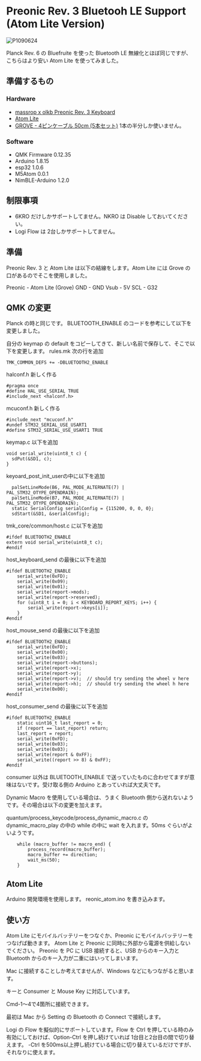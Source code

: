 # Preonic Rev. 3 Bluetooh LE Support (Atom Lite Version)

![P1090624](https://user-images.githubusercontent.com/18656160/126756077-a5d76817-58b2-4d8d-aa3a-30af7d0dac55.JPG)

Planck Rev. 6 の Bluefruite を使った Bluetooth LE 無線化とほぼ同じですが、こちらはより安い Atom Lite を使ってみました。

## 準備するもの

### Hardware

- [massrop x olkb Preonic Rev. 3 Keyboard](https://drop.com/buy/preonic-mechanical-keyboard)
- [Atom Lite](https://www.switch-science.com/catalog/6262/)
- [GROVE - 4ピンケーブル 50cm (5本セット)](https://www.switch-science.com/catalog/797/) 1本の半分しか使いません。

### Software

- QMK Firmware 0.12.35
- Arduino 1.8.15
- esp32 1.0.6
- M5Atom 0.0.1
- NimBLE-Arduino 1.2.0 

## 制限事項

- 6KRO だけしかサポートしてません。NKRO は Disable しておいてください。
- Logi Flow は 2台しかサポートしてません。

## 準備

Preonic Rev. 3 と Atom Lite は以下の結線をします。Atom Lite には Grove の口があるのでそこを使用しました。

Preonic - Atom Lite (Grove)
GND - GND
Vsub - 5V
SCL - G32

## QMK の変更

Planck の時と同じです。
BLUETOOTH_ENABLE のコードを参考にして以下を変更しました。

自分の keymap の default をコピーしてきて、新しい名前で保存して、そこで以下を変更します。
rules.mk
次の行を追加
```
TMK_COMMON_DEFS += -DBLUETOOTH2_ENABLE
```

halconf.h 新しく作る
```
#pragma once
#define HAL_USE_SERIAL TRUE
#include_next <halconf.h>
```

mcuconf.h 新しく作る
```
#include_next "mcuconf.h"
#undef STM32_SERIAL_USE_USART1
#define STM32_SERIAL_USE_USART1 TRUE
```

keymap.c
以下を追加
```
void serial_write(uint8_t c) {
  sdPut(&SD1, c);
}
```
keyoard_post_init_userの中に以下を追加
```
  palSetLineMode(B6, PAL_MODE_ALTERNATE(7) | PAL_STM32_OTYPE_OPENDRAIN);
  palSetLineMode(B7, PAL_MODE_ALTERNATE(7) | PAL_STM32_OTYPE_OPENDRAIN);
  static SerialConfig serialConfig = {115200, 0, 0, 0};
  sdStart(&SD1, &serialConfig);
```

tmk_core/common/host.c に以下を追加
```
#ifdef BLUETOOTH2_ENABLE
extern void serial_write(uint8_t c);
#endif
```
host_keyboard_send の最後に以下を追加
```
#ifdef BLUETOOTH2_ENABLE
    serial_write(0xFD);
    serial_write(0x09);
    serial_write(0x01);
    serial_write(report->mods);
    serial_write(report->reserved);
    for (uint8_t i = 0; i < KEYBOARD_REPORT_KEYS; i++) {
        serial_write(report->keys[i]);
    }
#endif
```
host_mouse_send の最後に以下を追加
```
#ifdef BLUETOOTH2_ENABLE
    serial_write(0xFD);
    serial_write(0x00);
    serial_write(0x03);
    serial_write(report->buttons);
    serial_write(report->x);
    serial_write(report->y);
    serial_write(report->v);  // should try sending the wheel v here
    serial_write(report->h);  // should try sending the wheel h here
    serial_write(0x00);
#endif
```
host_consumer_send の最後に以下を追加
```
#ifdef BLUETOOTH2_ENABLE
    static uint16_t last_report = 0;
    if (report == last_report) return;
    last_report = report;
    serial_write(0xFD);
    serial_write(0x03);
    serial_write(0x03);
    serial_write(report & 0xFF);
    serial_write((report >> 8) & 0xFF);
#endif
```
consumer 以外は BLUETOOTH_ENABLE で送っていたものに合わせてますが意味はないです。受け取る側の Arduino とあっていれば大丈夫です。

Dynamic Macro を使用している場合は、うまく Bluetooth 側から送れないようです。その場合は以下の変更を加えます。

quantum/process_keycode/process_dynamic_macro.c の dynamic_macro_play の中の while の中に wait を入れます。50ms ぐらいがよいようです。
```
    while (macro_buffer != macro_end) {
        process_record(macro_buffer);
        macro_buffer += direction;
        wait_ms(50);
    }
```

## Atom Lite

Arduino 開発環境を使用します。
reonic_atom.ino を書き込みます。

## 使い方
Atom Lite にモバイルバッテリーをつなぐか、Preonic にモバイルバッテリーをつなげば動きます。
Atom Lite と Preonic に同時に外部から電源を供給しないでください。
Preonic を PC に USB 接続すると、USB からのキー入力と Bluetooth からのキー入力が二重にはいってしまいます。

Mac に接続することしか考えてませんが、Windows などにもつながると思います。

キーと Consumer と Mouse Key に対応しています。

Cmd-1〜4で4箇所に接続できます。

最初は Mac から Setting の Bluetooth の Connect で接続します。

Logi の Flow を擬似的にサポートしています。Flow を Ctrl を押している時のみ有効にしておけば、Option-Ctrl を押し続けていれば 1台目と2台目の間で切り替えます。
-Ctrl を500ms以上押し続けている場合に切り替えているだけですが、それなりに使えます。
